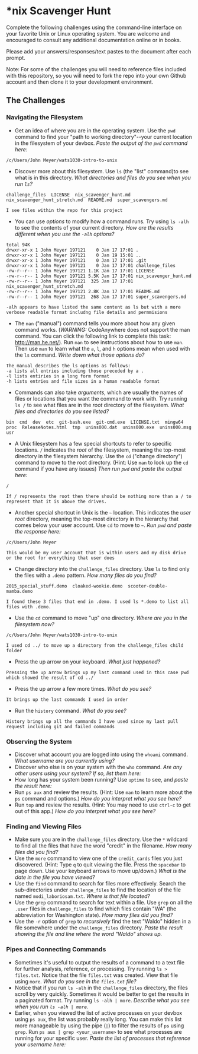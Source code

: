# *nix Scavenger Hunt

Complete the following challenges using the command-line interface on your favorite
Unix or Linux operating system. You are welcome and encouraged to consult any
additional documentation online or in books.

Please add your answers/responses/text pastes to the document after each prompt.

Note: For some of the challenges you will need to reference files included with
this repository, so you will need to fork the repo into your own Github account
and then clone it to your development environment.

## The Challenges

### Navigating the Filesystem

* Get an idea of where you are in the operating system. Use the `pwd` command to find your "path to working directory"--your current location in the filesystem of your devbox. *Paste the output of the `pwd` command here:* 
```
/c/Users/John Meyer/wats1030-intro-to-unix
```
* Discover more about this filesystem. Use `ls` (the "list" command)to see what is in this directory. *What directories and files do you see when you run `ls`?* 
```
challenge_files  LICENSE  nix_scavenger_hunt.md  nix_scavenger_hunt_stretch.md  README.md  super_scavengers.md
```
```
I see files within the repo for this project
```
* You can use *options* to modify how a command runs. Try using `ls -alh` to see the contents of your current directory. *How are the results different when you use the `-alh` options?*
```
total 94K
drwxr-xr-x 1 John Meyer 197121    0 Jan 17 17:01 .
drwxr-xr-x 1 John Meyer 197121    0 Jan 19 15:01 ..
drwxr-xr-x 1 John Meyer 197121    0 Jan 17 17:01 .git
drwxr-xr-x 1 John Meyer 197121    0 Jan 17 17:01 challenge_files
-rw-r--r-- 1 John Meyer 197121 1.1K Jan 17 17:01 LICENSE
-rw-r--r-- 1 John Meyer 197121 5.5K Jan 17 17:01 nix_scavenger_hunt.md
-rw-r--r-- 1 John Meyer 197121  325 Jan 17 17:01 nix_scavenger_hunt_stretch.md
-rw-r--r-- 1 John Meyer 197121 2.8K Jan 17 17:01 README.md
-rw-r--r-- 1 John Meyer 197121  268 Jan 17 17:01 super_scavengers.md
```
```
-alh appears to have listed the same content as ls but with a more verbose readable format includng file details and permmisions
```
* The `man` ("manual") command tells you more about how any given command works. (*WARNING:* CodeAnywhere does not support the man command. You can click the following link to complete this task: http://man.he.net/). Run `man` to see instructions about how to use `man`. Then use `man` to learn what the `a`, `l`, and `h` options mean when used with the `ls` command. *Write down what those options do?*
```
The manual describes the ls options as follows: 
-a lists all entries including those preceded by a .
-l lists entiries in a long form format
-h lists entries and file sizes in a human readable format
```
* Commands can also take *arguments*, which are usually the names of files or locations that you want the command to work with. Try running `ls /` to see what files are in the *root* directory of the filesystem. *What files and directories do you see listed?*
```
bin  cmd  dev  etc  git-bash.exe  git-cmd.exe  LICENSE.txt  mingw64  proc  ReleaseNotes.html  tmp  unins000.dat  unins000.exe  unins000.msg  usr
```
* A Unix filesystem has a few special shortcuts to refer to specific locations. `/` indicates the *root* of the filesystem, meaning the top-most directory in the filesystem hierarchy. Use the `cd` ("change directory") command to move to the root directory. (Hint: Use `man` to look up the `cd` command if you have any issues) *Then run `pwd` and paste the output here:*
```
/
```
```
If / represents the root then there should be nothing more than a / to represent that it is above the drives.
```
* Another special shortcut in Unix is the `~` location. This indicates the *user root* directory, meaning the top-most directory in the hierarchy that comes below your user account. Use `cd` to move to `~`. *Run `pwd` and paste the response here:*
```
/c/Users/John Meyer
```
```
This would be my user account that is within users and my disk drive or the root for everything that user does
```
* Change directory into the `challenge_files` directory. Use `ls` to find only the files with a `.demo` pattern. *How many files do you find?*
```
2015_special_stuff.demo  cloaked-wookie.demo  scooter-double-mamba.demo
```
```
I found these 3 files that end in .demo. I used ls *.demo to list all files with .demo.
```
* Use the `cd` command to move "up" one directory. *Where are you in the filesystem now?*
```
/c/Users/John Meyer/wats1030-intro-to-unix
```
```
I used cd ../ to move up a directory from the challenge_files child folder
```
* Press the up arrow on your keyboard. *What just happened?*
```
Pressing the up arrow brings up my last command used in this case pwd which showed the result of cd ../
```
* Press the up arrow a few more times. *What do you see?*
```
It brings up the last commands I used in order
```
* Run the `history` command. *What do you see?*
```
History brings up all the commands I have used since my last pull request including git and failed commands
```
### Observing the System

* Discover what account you are logged into using the `whoami` command. *What username are you currently using?*
* Discover who else is on your system with the `who` command. *Are any other users using your system? If so, list them here:*
* How long has your system been running? Use `uptime` to see, and *paste the result here:*
* Run `ps aux` and review the results. (Hint: Use `man` to learn more about the `ps` command and options.) *How do you interpret what you see here?*
* Run `top` and review the results. (Hint: You may need to use `ctrl-c` to get out of this app.) *How do you interpret what you see here?*

### Finding and Viewing Files

* Make sure you are in the `challenge_files` directory. Use the `*` wildcard to find all the files that have the word "credit" in the filename. *How many files did you find?*
* Use the `more` command to view one of the `credit_cards` files you just discovered. (Hint: Type `q` to quit viewing the file. Press the `spacebar` to page down. Use your keyboard arrows to move up/down.) *What is the date in the file you have viewed?*
* Use the `find` command to search for files more effectively. Search the sub-directories under `challenge_files` to find the location of the file named `modi_laboriosam.txt`. *Where is that file located?*
* Use the `grep` command to search for text within a file. Use `grep` on all the `.user` files in `challenge_files` to find which files contain "WA" (the abbreviation for Washington state). *How many files did you find?*
* Use the `-r` option of `grep` to *recursively* find the text "Waldo" hidden in a file somewhere under the `challenge_files` directory. *Paste the result showing the file and line where the word "Waldo" shows up.*

### Pipes and Connecting Commands

* Sometimes it's useful to output the results of a command to a text file for further analysis, reference, or processing. Try running `ls > files.txt`. Notice that the file `files.txt` was created. View that file using `more`. *What do you see in the `files.txt` file?*
* Notice that if you run `ls -alh` in the `challenge_files` directory, the files scroll by very quickly. Sometimes it would be better to get the results in a paginated format. Try running `ls -alh | more`. *Describe what you see when you run `ls -alh | more`.*
* Earlier, when you viewed the list of active processes on your devbox using `ps aux`, the list was probably really long. You can make this list more manageable by using the pipe (`|`) to filter the results of `ps` using `grep`. Run `ps aux | grep <your_username>` to see what processes are running for your specific user. *Paste the list of processes that reference your username here:*
